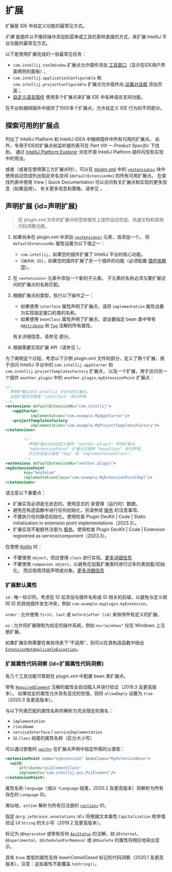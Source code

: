 # 扩展

<!-- Copyright 2000-2023 JetBrains s.r.o. and other contributors. Use of this source code is governed by the Apache 2.0 license that can be found in the LICENSE file. -->

<link-summary>扩展是 IDE 中自定义功能的最常见方式。</link-summary>

_扩展_ 是插件以不像将操作添加到菜单或工具栏那样直接的方式，来扩展 IntelliJ 平台功能的最常见方式。

以下是使用扩展完成的一些最常见任务：

* `com.intellij.toolWindow` 扩展点允许插件添加 [工具窗口](tool_windows.md)（显示在IDE用户界面两侧的面板）；
* `com.intellij.applicationConfigurable` 和 `com.intellij.projectConfigurable` 扩展点允许插件向 [设置对话框](settings.md) 添加页面；
* [自定义语言插件](custom_language_support.md) 使用多个扩展点来扩展 IDE 中各种语言支持功能。

在平台和捆绑插件中提供了1500多个扩展点，允许自定义 IDE 行为的不同部分。

## 探索可用的扩展点

[](extension_point_list.md) 列出了 IntelliJ Platform 和 IntelliJ IDEA 中捆绑插件中所有可用的扩展点。
此外，专用于IDE的扩展点和监听器列表可在 _Part VIII — Product Specific_ 下找到。
通过 [IntelliJ Platform Explorer](https://jb.gg/ipe) 浏览开源 IntelliJ Platform 插件的现有实现中的用法。

或者（或者在使用第三方扩展点时），可以在 <path>[plugin.xml](plugin_configuration_file.md)</path> 中的 [`<extensions>`](plugin_configuration_file.md#idea-plugin__extensions) 块中使用自动完成列出指定命名空间 (`defaultExtensionNs`) 的所有可用扩展点。
在查找列表中使用 <ui-path>View | Quick Documentation</ui-path> 可以访问有关扩展点和实现的更多信息（如果适用）。
有关更多信息和策略，请参见 [](explore_api.md)。

## 声明扩展 {id=声明扩展}

> 在 <path>plugin.xml</path> 文件的扩展点标签和属性上提供自动完成、快速文档和其他代码洞察功能。

<procedure title="声明扩展">

1. 如果尚未在 <path>plugin.xml</path> 中添加 [`<extensions>`](plugin_configuration_file.md#idea-plugin__extensions) 元素，请添加一个。
   将 `defaultExtensionNs` 属性设置为以下值之一：
   * `com.intellij`，如果您的插件扩展了 IntelliJ 平台的核心功能。
   * `{插件的 ID}`，如果您的插件扩展了另一个插件的功能（必须配置 [插件依赖项](plugin_dependencies.md)）。
2. 在 `<extensions>` 元素中添加一个新的子元素。
   子元素的名称必须与要扩展访问的扩展点的名称匹配。
3. 根据扩展点的类型，执行以下操作之一：
   * 如果使用 `interface` 属性声明了扩展点，请将 `implementation` 属性设置为实现指定接口的类的名称。
   * 如果使用 `beanClass` 属性声明了扩展点，请设置指定 bean 类中带有 [`@Attribute`](%gh-ic%/platform/util/src/com/intellij/util/xmlb/annotations/Attribute.java) 和 [`Tag`](%gh-ic%/platform/util/src/com/intellij/util/xmlb/annotations/Tag.java) 注解的所有属性。

   有关详细信息，请参见 [](plugin_extension_points.md#declaring-extension-points) 部分。
4. 根据需要实现扩展 API（请参见 [](#implementing-extension)）。

</procedure>

为了阐明这个过程，考虑以下示例 <path>plugin.xml</path> 文件的部分，定义了两个扩展，用于访问 IntelliJ 平台中的 `com.intellij.appStarter` 和 `com.intellij.projectTemplatesFactory` 扩展点，
以及一个扩展，用于访问另一个插件 `another.plugin` 中的 `another.plugin.myExtensionPoint` 扩展点：

```xml
<!--
  声明扩展以访问 IntelliJ 平台中的扩展点。
  这些扩展点已使用 "interface" 进行声明。
-->
<extensions defaultExtensionNs="com.intellij">
   <appStarter
           implementation="com.example.MyAppStarter"/>
   <projectTemplatesFactory
           implementation="com.example.MyProjectTemplatesFactory"/>
</extensions>

        <!--
          声明扩展以访问自定义插件 "another.plugin" 中的扩展点。
          "myExtensionPoint" 扩展点已使用 "beanClass" 进行声明，
          并公开自定义属性 "key" 和 "implementationClass"。
        -->
<extensions defaultExtensionNs="another.plugin">
<myExtensionPoint
        key="keyValue"
        implementationClass="com.example.MyExtensionPointImpl"/>
</extensions>
```

<procedure id="implementing-extension" title="实现扩展">

请注意以下重要点：

- 扩展实现必须是无状态的。使用显式的 [](plugin_services.md) 来管理（运行时）数据。
- 避免在构造函数中进行任何初始化，另请参阅 [服务](plugin_services.md#构造函数) 的注意事项。
- 不要执行任何静态初始化。使用检查 <control>Plugin DevKit | Code | Static initialization in extension point implementations</control>（2023.3）。
- 扩展实现不能额外注册为 [服务](plugin_services.md)。使用检查 <control>Plugin DevKit | Code | Extension registered as service/component</control>（2023.3）。

在使用 [Kotlin](using_kotlin.md) 时：

- 不要使用 `object`，而应使用 `class` 进行实现。[更多详细信息](using_kotlin.md#object-vs-class)
- 不要使用 `companion object`，以避免在加载扩展类时进行过多的类加载/初始化。
  而应改用顶层声明或对象。[更多详细信息](using_kotlin.md#companion-object-extensions)

</procedure>

### 扩展默认属性

`id` : 唯一标识符。考虑在 ID 前添加与插件名称或 ID 相关的前缀，以避免与定义相同 ID 的其他插件发生冲突，例如 `com.example.myplugin.myExtension`。

`order` : 允许使用 `first`、`last` 或 `before|after [id]` 来排序所有定义的扩展。

`os` : 允许将扩展限制为给定的操作系统，例如 `os="windows"` 仅在 Windows 上注册扩展。

如果扩展实例需要在某些场景下“不适用”，则可以在其构造函数中抛出 [`ExtensionNotApplicableException`](%gh-ic%/platform/extensions/src/com/intellij/openapi/extensions/ExtensionNotApplicableException.java)。

### 扩展属性代码洞察 {id=扩展属性代码洞察}

有几个工具功能可帮助在 <path>plugin.xml</path> 中配置 bean 类扩展点。

带有 [`RequiredElement`](%gh-ic%/platform/core-api/src/com/intellij/openapi/extensions/RequiredElement.java) 注解的属性会自动插入并进行验证（2019.3 及更高版本）。
如果给定的属性允许具有显式的空值，则将 `allowEmpty` 设置为 `true`（2020.3 及更高版本）。

与以下列表匹配的属性名称将解析为完全限定的类名：

- `implementation`
- `className`
- `serviceInterface` / `serviceImplementation`
- 以 `Class` 结尾的属性名称（区分大小写）

可以通过嵌套的 [`<with>`](plugin_configuration_file.md#idea-plugin__extensionPoints__extensionPoint__with) 在扩展点声明中指定所需的父类型：

```xml
<extensionPoint name="myExtension" beanClass="MyExtensionBean">
  <with
      attribute="psiElementClass"
      implements="com.intellij.psi.PsiElement"/>
</extensionPoint>
```

属性名称 `language`（或以 `*Language` 结尾，2020.2 及更高版本）将解析为所有存在的 `Language` ID。

类似地，`action` 解析为所有已注册的 [`<action>`](plugin_configuration_file.md#idea-plugin__actions__action) ID。

指定 `@org.jetbrains.annotations.Nls` 将根据文本属性 `Capitalization` 枚举值验证 UI `String` 的大小写（2019.2 及更高版本）。

标记为 `@Deprecated` 或带有任何 [`ApiStatus`](https://github.com/JetBrains/java-annotations/blob/master/common/src/main/java/org/jetbrains/annotations/ApiStatus.java) 的注解，如 `@Internal`、`@Experimental`、`@ScheduledForRemoval` 或 `@Obsolete` 的属性将相应地突出显示。

具有 `Enum` 类型的属性支持 _lowerCamelCased_ 标记的代码洞察（2020.1 及更高版本）。注意：这些属性不能覆盖 `toString()`。

